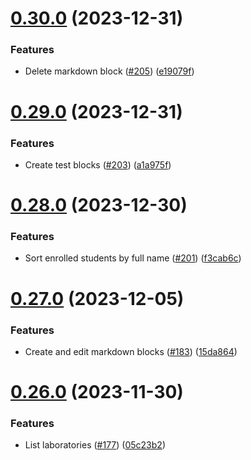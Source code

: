 # [0.30.0](https://github.com/upb-code-labs/react-client/compare/v0.29.0...v0.30.0) (2023-12-31)


### Features

* Delete markdown block ([#205](https://github.com/upb-code-labs/react-client/issues/205)) ([e19079f](https://github.com/upb-code-labs/react-client/commit/e19079f1a137854c612b110a3bec13526746a426))



# [0.29.0](https://github.com/upb-code-labs/react-client/compare/v0.28.0...v0.29.0) (2023-12-31)


### Features

* Create test blocks ([#203](https://github.com/upb-code-labs/react-client/issues/203)) ([a1a975f](https://github.com/upb-code-labs/react-client/commit/a1a975f3b0eafa25dc6349be4511ee417845e20f))



# [0.28.0](https://github.com/upb-code-labs/react-client/compare/v0.27.0...v0.28.0) (2023-12-30)


### Features

* Sort enrolled students by full name ([#201](https://github.com/upb-code-labs/react-client/issues/201)) ([f3cab6c](https://github.com/upb-code-labs/react-client/commit/f3cab6cb6e2f3616d8236d40a0656c48a59c5884))



# [0.27.0](https://github.com/upb-code-labs/react-client/compare/v0.26.0...v0.27.0) (2023-12-05)


### Features

* Create and edit markdown blocks ([#183](https://github.com/upb-code-labs/react-client/issues/183)) ([15da864](https://github.com/upb-code-labs/react-client/commit/15da8645988ba9df1efc2f63d120dee13a6ddad1))



# [0.26.0](https://github.com/upb-code-labs/react-client/compare/v0.25.0...v0.26.0) (2023-11-30)


### Features

* List laboratories ([#177](https://github.com/upb-code-labs/react-client/issues/177)) ([05c23b2](https://github.com/upb-code-labs/react-client/commit/05c23b23028e5a2f42080f76ba05ca70a5ce0b30))



